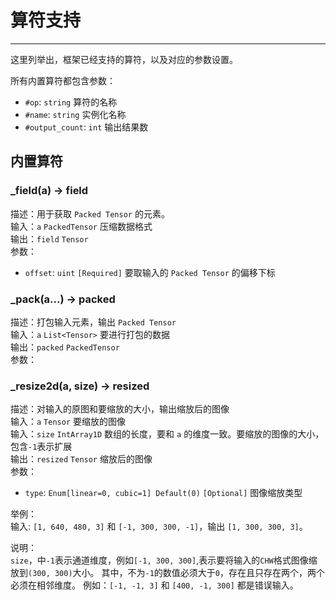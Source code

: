 # 算符支持

----

这里列举出，框架已经支持的算符，以及对应的参数设置。

所有内置算符都包含参数：
- `#op`: `string` 算符的名称
- `#name`: `string` 实例化名称
- `#output_count`: `int` 输出结果数


## 内置算符

### _field(a) -> field
描述：用于获取 `Packed Tensor` 的元素。  
输入：`a` `PackedTensor` 压缩数据格式  
输出：`field` `Tensor`  
参数：
- `offset`: `uint` `[Required]` 要取输入的 `Packed Tensor` 的偏移下标

### _pack(a...) -> packed
描述：打包输入元素，输出 `Packed Tensor`  
输入：`a` `List<Tensor>` 要进行打包的数据  
输出：`packed` `PackedTensor`  
参数：  

### _resize2d(a, size) -> resized
描述：对输入的原图和要缩放的大小，输出缩放后的图像  
输入：`a` `Tensor` 要缩放的图像  
输入：`size` `IntArray1D` 数组的长度，要和 `a` 的维度一致。要缩放的图像的大小，包含`-1`表示扩展  
输出：`resized` `Tensor` 缩放后的图像   
参数：
- `type`: `Enum[linear=0, cubic=1] Default(0)` `[Optional]` 图像缩放类型  

举例：  
输入: `[1, 640, 480, 3]` 和 `[-1, 300, 300, -1]`，输出 `[1, 300, 300, 3]`。

说明：  
`size`，中`-1`表示通道维度，例如`[-1, 300, 300]`,表示要将输入的`CHW`格式图像缩放到`(300, 300)`大小。
其中，不为`-1`的数值必须大于`0`，存在且只存在两个，两个必须在相邻维度。
例如：`[-1, -1, 3]` 和 `[400, -1, 300]` 都是错误输入。


